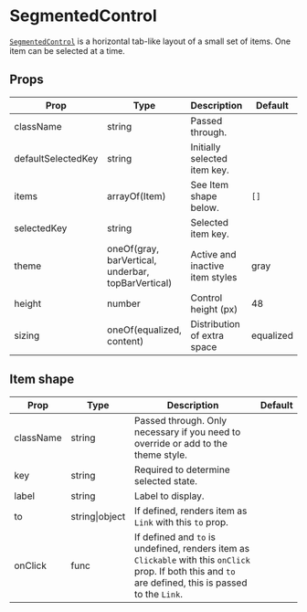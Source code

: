 # SegmentedControl

[`SegmentedControl`](/src/components/SegmentedControl/index.js) is a horizontal tab-like layout of a small set of items. One item can be selected at a time.

## Props

Prop|Type|Description|Default
---|---|---|---
className|string|Passed through.|
defaultSelectedKey|string|Initially selected item key.|
items|arrayOf(Item)|See Item shape below.|`[]`
selectedKey|string|Selected item key.|
theme|oneOf(gray, barVertical, underbar, topBarVertical)|Active and inactive item styles|gray
height|number|Control height (px)|48
sizing|oneOf(equalized, content)| Distribution of extra space |equalized

## Item shape

Prop|Type|Description|Default
---|---|---|---
className|string|Passed through. Only necessary if you need to override or add to the theme style.|
key|string|Required to determine selected state.|
label|string|Label to display.|
to|string\|object|If defined, renders item as `Link` with this `to` prop.|
onClick|func|If defined and `to` is undefined, renders item as `Clickable` with this `onClick` prop. If both this and `to` are defined, this is passed to the `Link`.|
